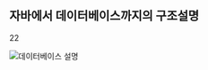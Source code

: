 ## 자바에서 데이터베이스까지의 구조설명 
22

![데이터베이스 설명](https://user-images.githubusercontent.com/99226598/192290409-f66c3f35-b7eb-4889-adf7-3479bdd71835.jpg)


> 
